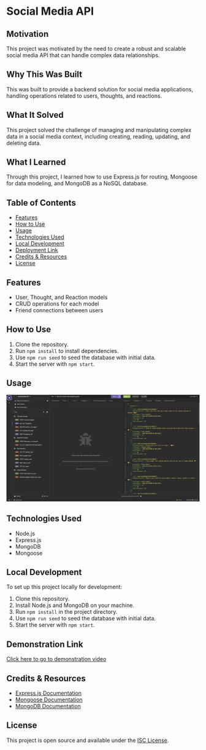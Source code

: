 # Social Media API

## Motivation

This project was motivated by the need to create a robust and scalable social media API that can handle complex data relationships.

## Why This Was Built

This was built to provide a backend solution for social media applications, handling operations related to users, thoughts, and reactions.

## What It Solved

This project solved the challenge of managing and manipulating complex data in a social media context, including creating, reading, updating, and deleting data.

## What I Learned

Through this project, I learned how to use Express.js for routing, Mongoose for data modeling, and MongoDB as a NoSQL database.

## Table of Contents

- [Features](#features)
- [How to Use](#how-to-use)
- [Usage](#usage)
- [Technologies Used](#technologies-used)
- [Local Development](#local-development)
- [Deployment Link](#deployment-link)
- [Credits & Resources](#credits--resources)
- [License](#license)

## Features

- User, Thought, and Reaction models
- CRUD operations for each model
- Friend connections between users

## How to Use

1. Clone the repository.
2. Run `npm install` to install dependencies.
3. Use `npm run seed` to seed the database with initial data.
4. Start the server with `npm start`.

## Usage

![screenshot of the site in use](assets/screenshot.png)

## Technologies Used

- Node.js
- Express.js
- MongoDB
- Mongoose

## Local Development

To set up this project locally for development:

1. Clone this repository.
2. Install Node.js and MongoDB on your machine.
3. Run `npm install` in the project directory.
4. Use `npm run seed` to seed the database with initial data.
5. Start the server with `npm start`.

## Demonstration Link

[Click here to go to demonstration video](https://www.youtube.com/playlist?list=PLFdFJhnaZBE8fbRqcqKcyoU7GPtuI24RG)

## Credits & Resources

- [Express.js Documentation](https://expressjs.com/)
- [Mongoose Documentation](https://mongoosejs.com/)
- [MongoDB Documentation](https://docs.mongodb.com/)

## License

This project is open source and available under the [ISC License](LICENSE).
